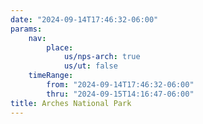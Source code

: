```yaml
---
date: "2024-09-14T17:46:32-06:00"
params:
    nav:
        place:
            us/nps-arch: true
            us/ut: false
    timeRange:
        from: "2024-09-14T17:46:32-06:00"
        thru: "2024-09-15T14:16:47-06:00"
title: Arches National Park
---
```

